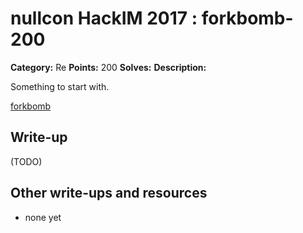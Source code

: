 # nullcon HackIM 2017 : forkbomb-200

**Category:** Re
**Points:** 200
**Solves:** 
**Description:**

Something to start with.

[forkbomb](forkbomb)

## Write-up

(TODO)

## Other write-ups and resources

* none yet
